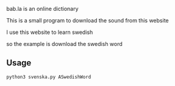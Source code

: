 bab.la is an online dictionary

This is a small program to download the sound from this website

I use this website to learn swedish

so the example is download the swedish word

## Usage

<pre><code>python3 svenska.py ASwedishWord
</code></pre>
